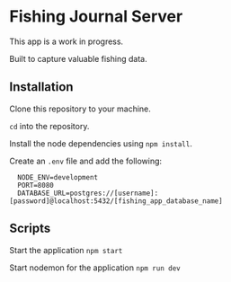 # Fishing Journal Server

This app is a work in progress.  

Built to capture valuable fishing data.  

## Installation

Clone this repository to your machine.

`cd` into the repository.

Install the node dependencies using `npm install`.

Create an `.env` file and add the following:

```
  NODE_ENV=development
  PORT=8080
  DATABASE_URL=postgres://[username]:[password]@localhost:5432/[fishing_app_database_name]
```

## Scripts

Start the application `npm start`

Start nodemon for the application `npm run dev`
